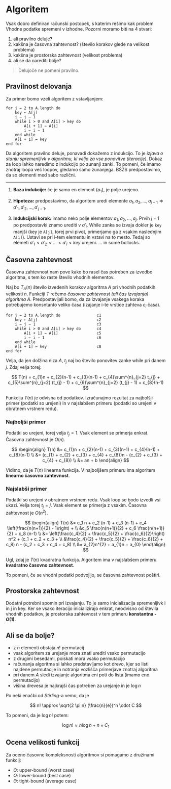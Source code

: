 # Algoritem

Vsak dobro definiran računski postopek, s katerim rešimo kak problem
Vhodne podatke spremeni v izhodne. Pozorni moramo biti na 4 stvari:

1. ali pravilno deluje?
2. kakšna je časovna zahtevnost? (število korakov glede na velikost problema)
3. kakšna je prostorska zahtevnost (velikost problema)
4. ali se da narediti bolje?

>Delujoče ne pomeni pravilno.

## Pravilnost delovanja

Za primer bomo vzeli algoritem z vstavljanjem:

    for j ← 2 to A.length do
        key ← A[j]
        i ← j − 1
        while i > 0 and A[i] > key do
            A[i + 1] ← A[i]
            i ← i − 1
        end while
        A[i + 1] ← key
    end for

Da algoritem pravilno deluje, ponavadi dokažemo z indukcijo.
To je *izjava o stanju spremenljivk v algoritmu, ki velja za vse
ponovitve (iteracije)*. Dokaz za loop lahko naredimo z indukcijo po
zunanji zanki. To pomeni, če imamo znotraj loopa več loopov, gledamo
samo zunanjega. BŠZS predpostavimo, da so elementi med sabo različni.

---

1. **Baza indukcije:** če je samo en element ($a_{1}$), je polje urejeno.

2. **Hipoteza:** predpostavimo, da algoritem uredi elemente
$a_{1}, a_{2}, ... , a_{j-1} \Rightarrow a'_{1}, a'_{2}, ... , a'_{j-1}$.

3. **Indukcijski korak:** imamo neko polje elementov $a_{1}, a_{2}, ... , a_{j}$.
Prvih $j-1$ po predpostavki znamo urediti v $a'_{i}$. While zanka se izvaja
dokler je `key` manjši (key je `A[j]`, torej prvi pivot, primerjamo ga z
vsakim naslednjim `A[i]`). Ustavi se pri i-tem elementu in vstavi na to mesto. Tedaj
so elemeti $a'_{1} < a'_{2} < ... < a'_{i} < key$ urejeni. ... in some bollocks.

## Časovna zahtevnost

Časovna zahtevnost nam pove kako bo rasel čas potreben za izvedbo algoritma,
s tem ko raste število vhodnih elementov.

Naj bo $T_{A}(n)$ število izvedenih korakov algoritma $A$ pri vhodnih podatkih
velikosti $n$. Funkciji $T$ rečemo *časovna zahtevnost (ali čas izvajanja)
algoritma $A$*. Predpostavljali bomo, da za izvajanje vsakega koraka
potrebujemo konsntanto veliko časa (izajanje i-te vrstice zahteva $c_{i}$ časa).

    for j ← 2 to A.length do                c1
        key ← A[j]                          c2
        i ← j − 1                           c3
        while i > 0 and A[i] > key do       c4
            A[i + 1] ← A[i]                 c5
            i ← i − 1                       c6
        end while
        A[i + 1] ← key                      c8
    end for

Velja, da je$n$ dolžina niza $A$, $t_{j}$ naj bo število ponovitev zanke
while pri danem $j$. Zdaj velja torej:

$$
T(n) = c_{1}n + c_{2}(n-1) + c_{3}(n-1) + c_{4}\sum^{n}_{j=2} t_{j} +
c_{5}\sum^{n}_{j=2} (t_{j} - 1) + c_{6}\sum^{n}_{j=2} (t_{j} - 1) +
c_{8}(n-1)
$$

Funkcija $T(n)$ je odvisna od podatkov. Izračunajmo rezultat za najbolšji
primer (podatki so urejeni) in v najslabšem primeru (podatki so urejeni
v obratnem vrstnem redu).

### Najboljši primer

Podatki so urejeni, torej velja $t_{j}=1$. Vsak element se primerja enkrat.
Časovna zahtevnost je $O(n)$.

$$
\begin{align}
T(n) &= c_{1}n + c_{2}(n-1) + c_{3}(n-1) + c_{4}(n-1) + c_{8}(n-1) \\
     &= (c_{1} + c_{2} + c_{3} + c_{4} + c_{8})n -
(c_{2} + c_{3} + c_{4} + c_{8}) \\
     &= an + b
\end{align}
$$

Vidimo, da je $T(n)$ linearna funkcija. V najboljšem primeru ima algoritem
**linearno časovno zahtevnost**.

### Najslabši primer

Podatki so urejeni v obratnem vrstnem redu. Vsak loop se bodo izvedli
vsi ukazi. Velja torej $t_{j} = j$. Vsak element se primerja z vsakim.
Časovna zahtevnost je $O(n^{2})$.

$$
\begin{align}
T(n) &= c_1 n + c_2 (n-1) + c_3 (n-1) + c_4 \left(\frac{n(n+1)}{2} -
1\right) + \\
&c_5 \frac{n(n+1)}{2} + c_6 \frac{n(n+1)}{2} + c_8 (n-1) \\
&= \left(\frac{c_4}{2} + \frac{c_5}{2} + \frac{c_6}{2}\right) n^2 +
(c_1 + c_2 + c_3 + \\
&\frac{c_4}{2} + \frac{c_5}{2} + \frac{c_6}{2} +
c_8) n - (c_2 + c_3 + c_4 + c_8) \\
&= a_{2}n^{2} + a_{1}n + a_{0}
\end{align}
$$

Ugl, zdaj je $T(n)$ kvadratna funkcija. Algoritem ima v najslabšem primeru
**kvadratno časovno zahtevnost**.

To pomeni, če se vhodni podatki podvojijo, se časovna zahtevnost
poštiri.

## Prostorska zahtevnost

Dodatni potrebni spomin pri izvajanju. To je samo inicializacija spremenljivk
i in j in key. Ker se vsako iteracijo inicializirajo enkrat, neodvisno od
števila vhodnih podatkov, je prostorska zahtevnost v tem primeru
**konstantna - $O(1)$**.

## Ali se da bolje?

- z $n$ elementi obstaja $n!$ permutacij
- vsak algoritem za urejanje mora znati urediti vsako permutacijo
- z drugimi besedami, poiskati mora vsako permutacijo
- računanja algoritma si lahko predstavljamo kot drevo, kjer so listi
najdene permutacije in notranja vozlišča primerjave znotraj algoritma
- pri danem $A$ sledi izvajanje algoritma eni poti do lista (imamo eno
permutacijo)
- višina drevesa je najkrajši čas potreben za urejanje in je $\log n$

Po neki enačbi od *Stirling*-a vemo, da je

$$
n! \approx \sqrt{2 \pi n} (\frac{n}{e})^n \cdot C
$$

To pomeni, da je $\log n!$ potem:

$$
\log n! \approx n \log n + n \times C_{1}
$$

## Ocena velikosti funkcij

Za oceno časovne kompleksnosti algoritmov si pomagamo z družinami funkcij:

- $O$: upper-bound (worst case)
- $\Omega$: lower-bound (best case)
- $\Theta$: tight-bound (average case)

